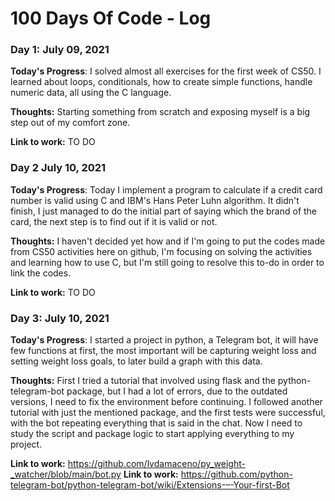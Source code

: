 # 100 Days Of Code - Log

### Day 1: July 09, 2021

**Today's Progress**: I solved almost all exercises for the first week of CS50. I learned about loops, conditionals, how to create simple functions, handle numeric data, all using the C language.

**Thoughts:** Starting something from scratch and exposing myself is a big step out of my comfort zone.

**Link to work:** TO DO

### Day 2 July 10, 2021

**Today's Progress**: Today I implement a program to calculate if a credit card number is valid using C and IBM's Hans Peter Luhn algorithm. It didn't finish, I just managed to do the initial part of saying which the brand of the card, the next step is to find out if it is valid or not.

**Thoughts:** I haven't decided yet how and if I'm going to put the codes made from CS50 activities here on github, I'm focusing on solving the activities and learning how to use C, but I'm still going to resolve this to-do in order to link the codes.

**Link to work:** TO DO

### Day 3: July 10, 2021

**Today's Progress**: I started a project in python, a Telegram bot, it will have few functions at first, the most important will be capturing weight loss and setting weight loss goals, to later build a graph with this data.

**Thoughts:** First I tried a tutorial that involved using flask and the python-telegram-bot package, but I had a lot of errors, due to the outdated versions, I need to fix the environment before continuing. I followed another tutorial with just the mentioned package, and the first tests were successful, with the bot repeating everything that is said in the chat. Now I need to study the script and package logic to start applying everything to my project.

**Link to work:** https://github.com/lvdamaceno/py_weight-_watcher/blob/main/bot.py
**Link to work:** https://github.com/python-telegram-bot/python-telegram-bot/wiki/Extensions-–-Your-first-Bot
